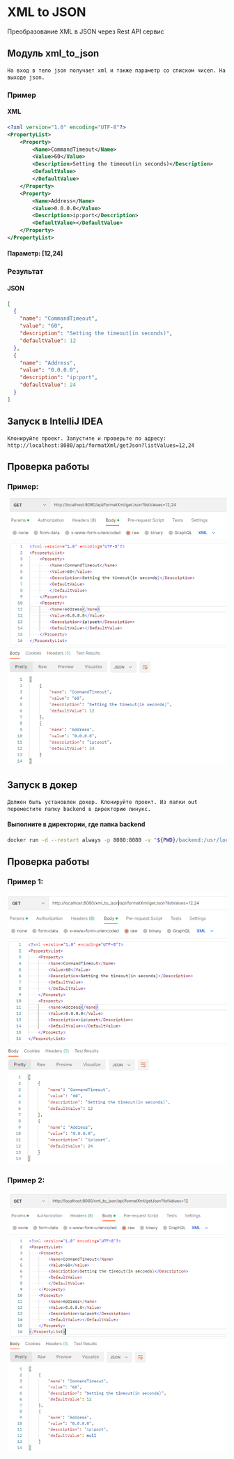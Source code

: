 # XML to JSON


Преобразование XML в JSON через Rest API сервис

## Модуль xml_to_json
    На вход в тело json получает xml и также параметр со списком чисел. На выходе json.
### Пример
#### XML
```xml
<?xml version="1.0" encoding="UTF-8"?>
<PropertyList>
    <Property>
        <Name>CommandTimeout</Name>
        <Value>60</Value>
        <Description>Setting the timeout(in seconds)</Description>
        <DefaultValue>
        </DefaultValue>
    </Property>
    <Property>
        <Name>Address</Name>
        <Value>0.0.0.0</Value>
        <Description>ip:port</Description>
        <DefaultValue></DefaultValue>
    </Property>
</PropertyList>
```
#### Параметр: [12,24]
### Результат
#### JSON
```json
[
  {
    "name": "CommandTimeout",
    "value": "60",
    "description": "Setting the timeout(in seconds)",
    "defaultValue": 12
  },
  {
    "name": "Address",
    "value": "0.0.0.0",
    "description": "ip:port",
    "defaultValue": 24
  }
]
```
## Запуск в IntelliJ IDEA
    Клонируйте проект. Запустите и проверьте по адресу: http://localhost:8080/api/formatXml/getJson?listValues=12,24
## Проверка работы
### Пример:
![Alt text](/src/main/resources/screenshots/test_api_1.PNG "Скриншот - проверка апи")
## Запуск в докер
    Должен быть установлен докер. Клонируйте проект. Из папки out переместите папку backend в директорию линукс.
#### Выполните в директории, где папка backend
```bash
docker run -d --restart always -p 8080:8080 -v "${PWD}/backend:/usr/local/tomcat/webapps" --name xml_to_json tomcat:9.0.65-jdk17
```
## Проверка работы 
### Пример 1:
![Alt text](/src/main/resources/screenshots/test_api_2.PNG "Скриншот - проверка апи docker 1")
### Пример 2:
![Alt text](/src/main/resources/screenshots/test_api_3.PNG "Скриншот - проверка апи docker 2")
    
